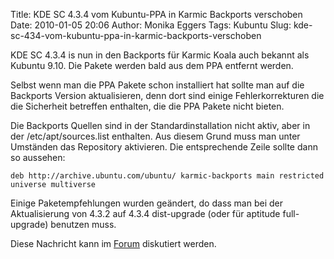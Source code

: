 Title: KDE SC 4.3.4 vom Kubuntu-PPA in Karmic Backports verschoben
Date: 2010-01-05 20:06
Author: Monika Eggers
Tags: Kubuntu
Slug: kde-sc-434-vom-kubuntu-ppa-in-karmic-backports-verschoben

KDE SC 4.3.4 is nun in den Backports für Karmic Koala auch bekannt als
Kubuntu 9.10. Die Pakete werden bald aus dem PPA entfernt werden.


Selbst wenn man die PPA Pakete schon installiert hat sollte man auf die
Backports Version aktualisieren, denn dort sind einige Fehlerkorrekturen
die die Sicherheit betreffen enthalten, die die PPA Pakete nicht bieten.


<!--break--><!--break-->

Die Backports Quellen sind in der Standardinstallation nicht aktiv, aber
in der /etc/apt/sources.list enthalten. Aus diesem Grund muss man unter
Umständen das Repository aktivieren. Die entsprechende Zeile sollte dann
so aussehen:


    deb http://archive.ubuntu.com/ubuntu/ karmic-backports main restricted universe multiverse

Einige Paketempfehlungen wurden geändert, do dass man bei der
Aktualisierung von 4.3.2 auf 4.3.4 dist-upgrade (oder für aptitude
full-upgrade) benutzen muss.


Diese Nachricht kann im
[Forum](http://forum.kubuntu-de.org/index.php?board=1.0 "http://forum.kubuntu-de.org/index.php?topic=13256.0")
diskutiert werden.



